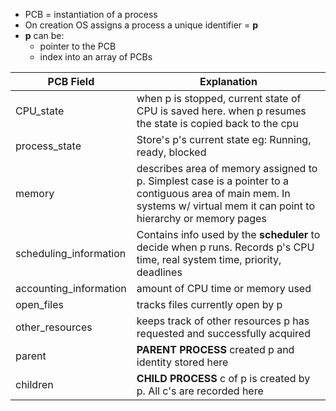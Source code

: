 - PCB = instantiation of a process
- On creation OS assigns a process a unique identifier = **p**
- **p** can be:
	- pointer to the PCB
	- index into an array of PCBs

| **PCB Field**          | **Explanation**                                                                                                                                                          |
| ---------------------- | ------------------------------------------------------------------------------------------------------------------------------------------------------------------------ |
| CPU_state              | when p is stopped, current state of CPU is saved here. when p resumes the state is copied back to the cpu                                                                |
| process_state          | Store's p's current state eg: Running, ready, blocked                                                                                                                    |
| memory                 | describes area of memory assigned to p. Simplest case is a pointer to a contiguous area of main mem. In systems w/ virtual mem it can point to hierarchy or memory pages |
| scheduling_information | Contains info used by the **scheduler** to decide when p runs. Records p's CPU time, real system time, priority, deadlines                                               |
| accounting_information | amount of CPU time or memory used                                                                                                                                        |
| open_files             | tracks files currently open by p                                                                                                                                         |
| other_resources        | keeps track of other resources p has requested and successfully acquired                                                                                                 |
| parent                 | **PARENT PROCESS** created p and identity stored here                                                                                                                    |
| children               | **CHILD PROCESS** c of p is created by p. All c's are recorded here                                                                                                      |
